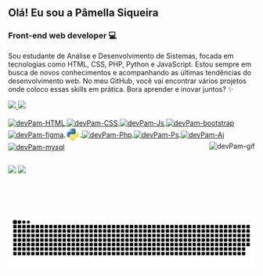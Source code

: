 ## Olá! Eu sou a Pâmella Siqueira

### Front-end web developer 💻
  Sou estudante de Análise e Desenvolvimento de Sistemas, focada em tecnologias como HTML, CSS, PHP, Python e JavaScript. Estou sempre em busca de novos conhecimentos e acompanhando as últimas tendências do desenvolvimento web. No meu GitHub, você vai encontrar vários projetos onde coloco essas skills em prática. Bora aprender e inovar juntos? ✨
<div>
  <a href="https://www.linkedin.com/in/pamellasiq/">
  <img height="165" src="https://github-readme-stats.vercel.app/api?username=pamellasiq&show_icons=true&theme=dracula"/>
  <img height="165" src="https://github-readme-stats.vercel.app/api/top-langs/?username=pamellasiq&layout=compact&theme=dracula"/>
</div>
<div style="display: inline_block">  <br>
  <img align="center" alt="devPam-HTML" height="30" width="30" src="https://img.icons8.com/?size=100&id=10246&format=png&color=FA5252">
  <img align="center" alt="devPam-CSS" height="30" width="30" src="https://img.icons8.com/?size=100&id=10236&format=png&color=228BE6">
  <img align="center" alt="devPam-Js" height="30" width="30" src="https://img.icons8.com/?size=100&id=39854&format=png&color=FAB005">
  <img align="center" alt="devPam-bootstrap" height="24" width="24" src="https://img.icons8.com/external-tal-revivo-bold-tal-revivo/24/000000/external-bootstrap-a-free-and-open-source-css-framework-logo-bold-tal-revivo.png"/>
  <img align="center" alt="devPam-figma" height="24" width="24" src="https://cdn.jsdelivr.net/gh/devicons/devicon@latest/icons/figma/figma-original.svg" />
  <img align="center" alt="devPam-Python" height="30" width="30" src="https://raw.githubusercontent.com/devicons/devicon/master/icons/python/python-original.svg">
  <img align="center" alt="devPam-Php" height="30" width="30" src="https://img.icons8.com/?size=100&id=10232&format=png&color=228BE6">
  <img align="center" alt="devPam-Ps" height="30" width="30" src="https://img.icons8.com/?size=100&id=11113&format=png&color=000000" />
  <img align="center" alt="devPam-Ai" height="25" width="25" src="https://img.icons8.com/?size=100&id=6nVfKqkrGRxh&format=png&color=000000" />
  <img align="center" alt="devPam-mysql" height="30" width="30" src="https://cdn.jsdelivr.net/gh/devicons/devicon@latest/icons/mysql/mysql-original.svg"/>
  <img align="right" alt="devPam-gif" height="150" src="https://media.discordapp.net/attachments/1256337060839690281/1256337114988019773/gif-pam.gif?ex=6680669d&is=667f151d&hm=b9b8547cece39bff04b8623684cea2139a4c9b957d5ad92580ce20ecb3626532&=">
</div>

##
<div>
  <a href = "mailto:contatopamellasiqueira@gmail.com"><img src="https://img.shields.io/badge/Gmail-D14836?style=for-the-badge&logo=gmail&logoColor=white" target="_blank"></a>
  <a href="https://www.linkedin.com/in/pamellasiq" target="_blank"><img src="https://img.shields.io/badge/-LinkedIn-%230077B5?style=for-the-badge&logo=linkedin&logoColor=white" target="_blank"></a> 
</div>

<picture align="center">
  <source media="(prefers-color-scheme: dark)" srcset="https://raw.githubusercontent.com/mari4souza/mari4souza/output/github-contribution-grid-snake-dark.svg">
  <source media="(prefers-color-scheme: light)" srcset="https://raw.githubusercontent.com/mari4souza/mari4souza/output/github-contribution-grid-snake-dark.svg">
  <img align="center" alt="github contribution grid snake animation" src="https://raw.githubusercontent.com/mari4souza/mari4souza/output/github-contribution-grid-snake.svg">
</picture>

